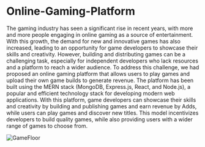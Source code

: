 # Online-Gaming-Platform

The gaming industry has seen a significant rise in recent years, with more and more people engaging in online gaming as a source of entertainment. With this growth, the demand for new and innovative games has also increased, leading to an opportunity for game developers to showcase their skills and creativity. However, building and distributing games can be a challenging task, especially for independent developers who lack resources and a platform to reach a wider audience.
To address this challenge, we had proposed an online gaming platform that allows users to play games and upload their own game builds to generate revenue. The platform has been built using the MERN stack (MongoDB, Express.js, React, and Node.js), a popular and efficient technology stack for developing modern web applications. With this platform, game developers can showcase their skills and creativity by building and publishing games and earn revenue by Adds, while users can play games and discover new titles. This model incentivizes developers to build quality games, while also providing users with a wider range of games to choose from.




![GameFloor](https://github.com/Umer-Raja/Online-Gaming-Platform/assets/158158305/63fc3651-894b-40af-8329-eed2da007fdd)
